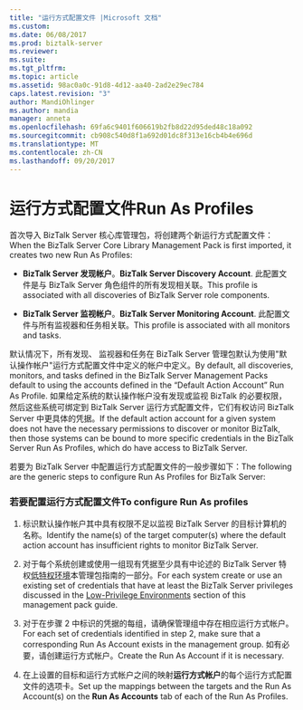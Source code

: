 ```yaml
---
title: "运行方式配置文件 |Microsoft 文档"
ms.custom: 
ms.date: 06/08/2017
ms.prod: biztalk-server
ms.reviewer: 
ms.suite: 
ms.tgt_pltfrm: 
ms.topic: article
ms.assetid: 98ac0a0c-91d8-4d12-aa40-2ad2e29ec784
caps.latest.revision: "3"
author: MandiOhlinger
ms.author: mandia
manager: anneta
ms.openlocfilehash: 69fa6c9401f606619b2fb8d22d95ded48c18a092
ms.sourcegitcommit: cb908c540d8f1a692d01dc8f313e16cb4b4e696d
ms.translationtype: MT
ms.contentlocale: zh-CN
ms.lasthandoff: 09/20/2017
---
```

# <a name="run-as-profiles"></a><span data-ttu-id="e7e38-102">运行方式配置文件</span><span class="sxs-lookup"><span data-stu-id="e7e38-102">Run As Profiles</span></span>
<span data-ttu-id="e7e38-103">首次导入 BizTalk Server 核心库管理包，将创建两个新运行方式配置文件：</span><span class="sxs-lookup"><span data-stu-id="e7e38-103">When the BizTalk Server Core Library Management Pack is first imported, it creates two new Run As Profiles:</span></span>  
  
-   <span data-ttu-id="e7e38-104">**BizTalk Server 发现帐户**。</span><span class="sxs-lookup"><span data-stu-id="e7e38-104">**BizTalk Server Discovery Account**.</span></span> <span data-ttu-id="e7e38-105">此配置文件是与 BizTalk Server 角色组件的所有发现相关联。</span><span class="sxs-lookup"><span data-stu-id="e7e38-105">This profile is associated with all discoveries of BizTalk Server role components.</span></span>  
  
-   <span data-ttu-id="e7e38-106">**BizTalk Server 监视帐户**。</span><span class="sxs-lookup"><span data-stu-id="e7e38-106">**BizTalk Server Monitoring Account**.</span></span> <span data-ttu-id="e7e38-107">此配置文件与所有监视器和任务相关联。</span><span class="sxs-lookup"><span data-stu-id="e7e38-107">This profile is associated with all monitors and tasks.</span></span>  
  
 <span data-ttu-id="e7e38-108">默认情况下，所有发现、 监视器和任务在 BizTalk Server 管理包默认为使用"默认操作帐户"运行方式配置文件中定义的帐户中定义。</span><span class="sxs-lookup"><span data-stu-id="e7e38-108">By default, all discoveries, monitors, and tasks defined in the BizTalk Server Management Packs default to using the accounts defined in the “Default Action Account” Run As Profile.</span></span>  <span data-ttu-id="e7e38-109">如果给定系统的默认操作帐户没有发现或监视 BizTalk 的必要权限，然后这些系统可绑定到 BizTalk Server 运行方式配置文件，它们有权访问 BizTalk Server 中更具体的凭据。</span><span class="sxs-lookup"><span data-stu-id="e7e38-109">If the default action account for a given system does not have the necessary permissions to discover or monitor BizTalk, then those systems can be bound to more specific credentials in the BizTalk Server Run As Profiles, which do have access to BizTalk Server.</span></span>  
  
 <span data-ttu-id="e7e38-110">若要为 BizTalk Server 中配置运行方式配置文件的一般步骤如下：</span><span class="sxs-lookup"><span data-stu-id="e7e38-110">The following are the generic steps to configure Run As Profiles for BizTalk Server:</span></span>  
  
### <a name="to-configure-run-as-profiles"></a><span data-ttu-id="e7e38-111">若要配置运行方式配置文件</span><span class="sxs-lookup"><span data-stu-id="e7e38-111">To configure Run As profiles</span></span>  
  
1.  <span data-ttu-id="e7e38-112">标识默认操作帐户其中具有权限不足以监视 BizTalk Server 的目标计算机的名称。</span><span class="sxs-lookup"><span data-stu-id="e7e38-112">Identify the name(s) of the target computer(s) where the default action account has insufficient rights to monitor BizTalk Server.</span></span>  
  
2.  <span data-ttu-id="e7e38-113">对于每个系统创建或使用一组现有凭据至少具有中论述的 BizTalk Server 特权[低特权环境](../technical-guides/low-privilege-environments.md)本管理包指南的一部分。</span><span class="sxs-lookup"><span data-stu-id="e7e38-113">For each system create or use an existing set of credentials that have at least the BizTalk Server privileges discussed in the [Low-Privilege Environments](../technical-guides/low-privilege-environments.md) section of this management pack guide.</span></span>  
  
3.  <span data-ttu-id="e7e38-114">对于在步骤 2 中标识的凭据的每组，请确保管理组中存在相应运行方式帐户。</span><span class="sxs-lookup"><span data-stu-id="e7e38-114">For each set of credentials identified in step 2, make sure that a corresponding Run As Account exists in the management group.</span></span> <span data-ttu-id="e7e38-115">如有必要，请创建运行方式帐户。</span><span class="sxs-lookup"><span data-stu-id="e7e38-115">Create the Run As Account if it is necessary.</span></span>  
  
4.  <span data-ttu-id="e7e38-116">在上设置的目标和运行方式帐户之间的映射**运行方式帐户**的每个运行方式配置文件的选项卡。</span><span class="sxs-lookup"><span data-stu-id="e7e38-116">Set up the mappings between the targets and the Run As Account(s) on the **Run As Accounts** tab of each of the Run As Profiles.</span></span>
